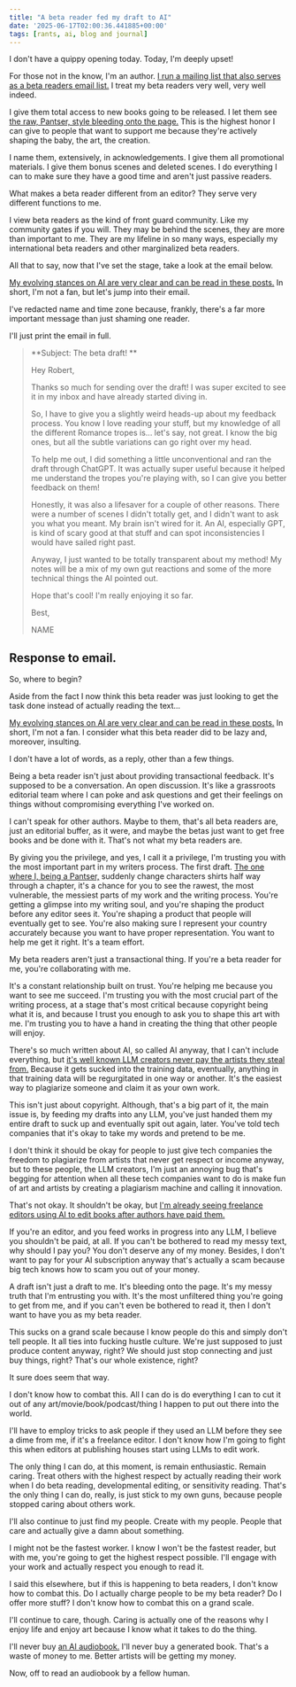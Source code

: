 ```yaml
---
title: "A beta reader fed my draft to AI"
date: '2025-06-17T02:00:36.441885+00:00'
tags: [rants, ai, blog and journal]
---
```


I don't have a quippy opening today. Today, I'm deeply upset!

For those not in the know, I'm an author. [I run a mailing list that also serves as a beta readers email list.](https://buttondown.com/weirdwriter) I treat my beta readers very well, very well indeed.

I give them total access to new books going to be released. I let them see [the raw, Pantser, style bleeding onto the page.](https://en.wiktionary.org/wiki/pantser) This is the highest honor I can give to people that want to support me because they're actively shaping the baby, the art, the creation.

I name them, extensively, in acknowledgements. I give them all promotional materials. I give them bonus scenes and deleted scenes. I do everything I can to make sure they have a good time and aren't just passive readers.

What makes a beta reader different from an editor? They serve very different functions to me.

I view beta readers as the kind of front guard community. Like my community gates if you will. They may be behind the scenes, they are more than important to me. They are my lifeline in so many ways, especially my international beta readers and other marginalized beta readers.

All that to say, now that I've set the stage, take a look at the email below.

[My evolving stances on AI are very clear and can be read in these posts.](/posts/tags/ai/) In short, I'm not a fan, but let's jump into their email.

I've redacted name and time zone because, frankly, there's a far more important message than just shaming one reader.

I'll just print the email in full.

> **Subject: The beta draft! **
>
> Hey Robert,
>
> Thanks so much for sending over the draft! I was super excited to see it in my inbox and have already started diving in.
>
> So, I have to give you a slightly weird heads-up about my feedback process. You know I love reading your stuff, but my knowledge of all the different Romance tropes is... let's say, not great. I know the big ones, but all the subtle variations can go right over my head.
>
> To help me out, I did something a little unconventional and ran the draft through ChatGPT. It was actually super useful because it helped me understand the tropes you're playing with, so I can give you better feedback on them!
>
> Honestly, it was also a lifesaver for a couple of other reasons. There were a number of scenes I didn't totally get, and I didn't want to ask you what you meant. My brain isn't wired for it. An AI, especially GPT, is kind of scary good at that stuff and can spot inconsistencies I would have sailed right past.
>
> Anyway, I just wanted to be totally transparent about my method! My notes will be a mix of my own gut reactions and some of the more technical things the AI pointed out.
>
> Hope that's cool! I'm really enjoying it so far.
>
> Best,
>
> NAME

## Response to email.

So, where to begin?

Aside from the fact I now think this beta reader was just looking to get the task done instead of actually reading the text...

[My evolving stances on AI are very clear and can be read in these posts.](/posts/tags/ai/) In short, I'm not a fan. I consider what this beta reader did to be lazy and, moreover, insulting.

I don't have a lot of words, as a reply, other than a few things.

Being a beta reader isn't just about providing transactional feedback. It's supposed to be a conversation. An open discussion. It's like a grassroots editorial team where I can poke and ask questions and get their feelings on things without compromising everything I've worked on.

I can't speak for other authors. Maybe to them, that's all beta readers are, just an editorial buffer, as it were, and maybe the betas just want to get free books and be done with it. That's not what my beta readers are.

By giving you the privilege, and yes, I call it a privilege, I'm trusting you with the most important part in my writers process. The first draft. [The one where I, being a Pantser,](https://en.wiktionary.org/wiki/pantser) suddenly change characters shirts half way through a chapter, it's a chance for you to see the rawest, the most vulnerable, the messiest parts of my work and the writing process. You're getting a glimpse into my writing soul, and you're shaping the product before any editor sees it. You're shaping a product that people will eventually get to see. You're also making sure I represent your country accurately because you want to have proper representation. You want to help me get it right. It's a team effort.

My beta readers aren't just a transactional thing. If you're a beta reader for me, you're collaborating with me.

It's a constant relationship built on trust. You're helping me because you want to see me succeed. I'm trusting you with the most crucial part of the writing process, at a stage that's most critical because copyright being what it is, and because I trust you enough to ask you to shape this art with me. I'm trusting you to have a hand in creating the thing that other people will enjoy.

There's so much written about AI, so called AI anyway, that I can't include everything, but [it's well known LLM creators never pay the artists they steal from.](https://theluddite.org/) Because it gets sucked into the training data, eventually, anything in that training data will be regurgitated in one way or another. It's the easiest way to plagiarize someone and claim it as your own work.

This isn't just about copyright. Although, that's a big part of it, the main issue is, by feeding my drafts into any LLM, you've just handed them my entire draft to suck up and eventually spit out again, later. You've told tech companies that it's okay to take my words and pretend to be me.

I don't think it should be okay for people to just give tech companies the freedom to plagiarize from artists that never get respect or income anyway, but to these people, the LLM creators, I'm just an annoying bug that's begging for attention when all these tech companies want to do is make fun of art and artists by creating a plagiarism machine and calling it innovation.

That's not okay. It shouldn't be okay, but [I'm already seeing freelance editors using AI to edit books after authors have paid them.](https://www.youtube.com/watch?v=jhAuzIg0GrQ)

If you're an editor, and you feed works in progress into any LLM, I believe you shouldn't be paid, at all. If you can't be bothered to read my messy text, why should I pay you? You don't deserve any of my money. Besides, I don't want to pay for your AI subscription anyway that's actually a scam because big tech knows how to scam you out of your money.

A draft isn't just a draft to me. It's bleeding onto the page. It's my messy truth that I'm entrusting you with. It's the most unfiltered thing you're going to get from me, and if you can't even be bothered to read it, then I don't want to have you as my beta reader.

This sucks on a grand scale because I know people do this and simply don't tell people. It all ties into fucking hustle culture. We're just supposed to just produce content anyway, right? We should just stop connecting and just buy things, right? That's our whole existence, right?

It sure does seem that way.

I don't know how to combat this. All I can do is do everything I can to cut it out of any art/movie/book/podcast/thing I happen to put out there into the world.

I'll have to employ tricks to ask people if they used an LLM before they see a dime from me, if it's a freelance editor. I don't know how I'm going to fight this when editors at publishing houses start using LLMs to edit work.

The only thing I can do, at this moment, is remain enthusiastic. Remain caring. Treat others with the highest respect by actually reading their work when I do beta reading, developmental editing, or sensitivity reading. That's the only thing I can do, really, is just stick to my own guns, because people stopped caring about others work.

I'll also continue to just find my people. Create with my people. People that care and actually give a damn about something.

I might not be the fastest worker. I know I won't be the fastest reader, but with me, you're going to get the highest respect possible. I'll engage with your work and actually respect you enough to read it.

I said this elsewhere, but if this is happening to beta readers, I don't know how to combat this. Do I actually charge people to be my beta reader? Do I offer more stuff? I don't know how to combat this on a grand scale.

I'll continue to care, though. Caring is actually one of the reasons why I enjoy life and enjoy art because I know what it takes to do the thing.

I'll never buy [an AI audiobook.](/posts/20250527/) I'll never buy a generated book. That's a waste of money to me. Better artists will be getting my money.

Now, off to read an audiobook by a fellow human.